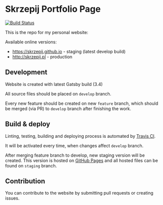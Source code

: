 # Skrzepij Portfolio Page

[![Build Status](https://www.travis-ci.com/skrzepij/skrzepij.github.io.svg?branch=develop)](https://www.travis-ci.com/skrzepij/skrzepij.github.io)

This is the repo for my personal website: 

Available online versions:
- https://skrzepij.github.io - staging (latest develop build)
- http://skrzepij.pl - production

## Development

Website is created with latest Gatsby build (3.4)

All source files should be placed on `develop` branch.

Every new feature should be created on new `feature` branch,
which should be merged (via PR) to `develop` branch after finishing the work.

## Build & deploy

Linting, testing, building and deploying process is automated by [Travis CI](https://travis-ci.org/).

It will be activated every time, when changes affect `develop` branch.

After merging feature branch to develop, new staging version will be created. 
This version is hosted on [GitHub Pages](https://pages.github.com/) and all hosted files can be found on `staging` branch.

## Contribution

You can contribute to the website by submitting pull requests or creating issues.
